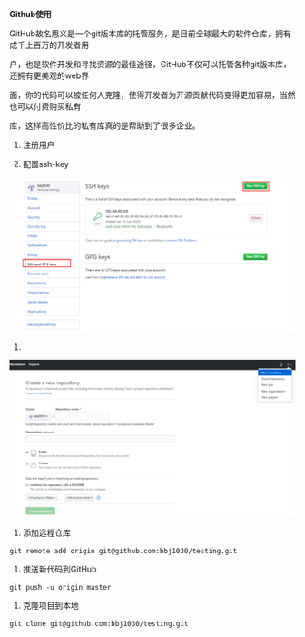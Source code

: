**Github使用**

GitHub故名思义是一个git版本库的托管服务，是目前全球最大的软件仓库，拥有成千上百万的开发者用

户，也是软件开发和寻找资源的最佳途径，GitHub不仅可以托管各种git版本库，还拥有更美观的web界

面，你的代码可以被任何人克隆，使得开发者为开源贡献代码变得更加容易，当然也可以付费购买私有

库，这样高性价比的私有库真的是帮助到了很多企业。

1. 注册用户

1. 配置ssh-key

![](images/WEBRESOURCE6c2f3e162f7b2c1aa27e7d1843f5de97截图.png)

1. 

![](images/WEBRESOURCE9174cfbadc2065e7f698ea1d37fc3d41截图.png)

1. 添加远程仓库

```
git remote add origin git@github.com:bbj1030/testing.git
```

1. 推送新代码到GitHub

```
git push -u origin master
```

1. 克隆项目到本地

```
git clone git@github.com:bbj1030/testing.git
```